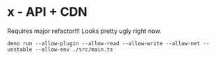 # x - API + CDN

Requires major refactor!!! Looks pretty ugly right now.

```shell
deno run --allow-plugin --allow-read --allow-write --allow-net --unstable --allow-env ./src/main.ts
```